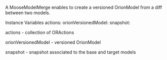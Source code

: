 A MooseModelMerge enables to create a versioned OrionModel from a diff between two models.

Instance Variables
	actions:		<Object>
	orionVersionedModel:		<Object>
	snapshot:		<Object>

actions
	- collection of ORActions

orionVersionedModel
	- versioned OrionModel

snapshot
	- snapshot associated to the base and target models
